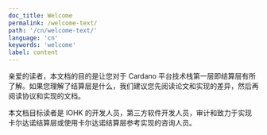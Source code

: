 ```yaml
---
doc_title: Welcome
permalink: /welcome-text/
path: '/cn/welcome-text/'
language: 'cn'
keywords: 'welcome'
label: content
---
```


亲爱的读者，本文档的目的是让您对于 Cardano 平台技术栈第一层即结算层有所了解。如果您理解了结算层是什么，我们建议您先阅读论文和实现的差异，然后再阅读协议和实现的文档。

本文档目标读者是 IOHK 的开发人员，第三方软件开发人员，审计和致力于实现卡尔达诺结算层或使用卡尔达诺结算层参考实现的咨询人员。
